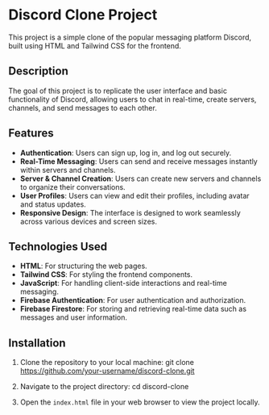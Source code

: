 # Discord Clone Project

This project is a simple clone of the popular messaging platform Discord, built using HTML and Tailwind CSS for the frontend.

## Description

The goal of this project is to replicate the user interface and basic functionality of Discord, allowing users to chat in real-time, create servers, channels, and send messages to each other.

## Features

- **Authentication**: Users can sign up, log in, and log out securely.
- **Real-Time Messaging**: Users can send and receive messages instantly within servers and channels.
- **Server & Channel Creation**: Users can create new servers and channels to organize their conversations.
- **User Profiles**: Users can view and edit their profiles, including avatar and status updates.
- **Responsive Design**: The interface is designed to work seamlessly across various devices and screen sizes.

## Technologies Used

- **HTML**: For structuring the web pages.
- **Tailwind CSS**: For styling the frontend components.
- **JavaScript**: For handling client-side interactions and real-time messaging.
- **Firebase Authentication**: For user authentication and authorization.
- **Firebase Firestore**: For storing and retrieving real-time data such as messages and user information.

## Installation

1. Clone the repository to your local machine:
git clone https://github.com/your-username/discord-clone.git


2. Navigate to the project directory:
cd discord-clone


3. Open the `index.html` file in your web browser to view the project locally.
